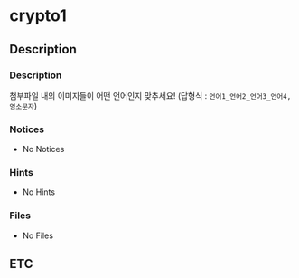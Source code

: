 # crypto1

## Description

### Description

첨부파일 내의 이미지들이 어떤 언어인지 맞추세요!
(답형식 : `언어1_언어2_언어3_언어4, 영소문자`)

### Notices

* No Notices

### Hints

* No Hints

### Files

* No Files

## ETC

